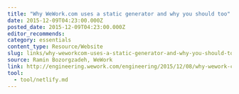 ```yaml
---
title: "Why WeWork.com uses a static generator and why you should too"
date: 2015-12-09T04:23:00.000Z
posted_date: 2015-12-09T04:23:00.000Z
editor_recommends:
category: essentials
content_type: Resource/Website
slug: links/why-weworkcom-uses-a-static-generator-and-why-you-should-too
source: Ramin Bozorgzadeh, WeWork
link: http://engineering.wework.com/engineering/2015/12/08/why-wework-com-uses-a-static-generator-and-why-you-should-too/
tool:
  - tool/netlify.md
---
```

